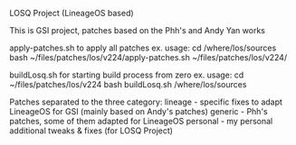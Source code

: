 LOSQ Project (LineageOS based)


This is GSI project, patches based on the Phh's and Andy Yan works

apply-patches.sh to apply all patches
	ex. usage:
	cd /where/los/sources
	bash ~/files/patches/los/v224/apply-patches.sh ~/files/patches/los/v224/

buildLosq.sh for starting build process from zero
	ex. usage:
	cd ~/files/patches/los/v224
	bash buildLosq.sh /where/los/sources

Patches separated to the three category:
lineage - specific fixes to adapt LineageOS for GSI (mainly based on Andy's patches)
generic - Phh's patches, some of them adapted for LineageOS
personal - my personal additional tweaks & fixes (for LOSQ Project)
